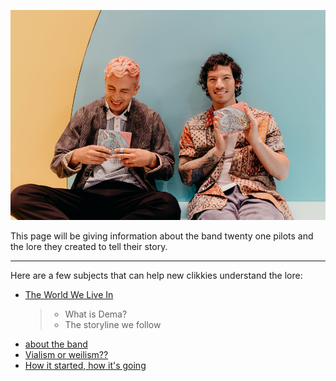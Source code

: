 ![the boys](Twentyonepilots/tyjo.jpg)  

This page will be giving information about the band twenty one pilots and the lore they created to tell their story.

--------------------------------------------------------------------------------
Here are a few subjects that can help new clikkies understand the lore:
- [The World We Live In](Dema.md)
  > - What is Dema?
  > - The storyline we follow
- [about the band](theband.md)
- [Vialism or weilism??](Vialism.md)
- [How it started, how it's going](moreabout.md)
